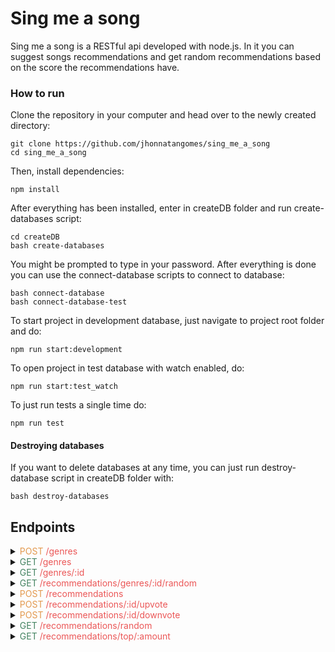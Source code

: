 # Sing me a song

Sing me a song is a RESTful api developed with node.js. In it you can suggest songs recommendations and get random recommendations based on the score the recommendations have.

### How to run

Clone the repository in your computer and head over to the newly created directory:

    git clone https://github.com/jhonnatangomes/sing_me_a_song
    cd sing_me_a_song

Then, install dependencies:

    npm install

After everything has been installed, enter in createDB folder and run create-databases script:

    cd createDB
    bash create-databases

You might be prompted to type in your password. After everything is done you can use the connect-database scripts to connect to database:

    bash connect-database
    bash connect-database-test

To start project in development database, just navigate to project root folder and do:

    npm run start:development

To open project in test database with watch enabled, do:

    npm run start:test_watch

To just run tests a single time do:

    npm run test

#### Destroying databases

If you want to delete databases at any time, you can just run destroy-database script in createDB folder with:

    bash destroy-databases

## Endpoints

<details>
<summary><span style="color: #E3994E;">POST</span> <span style="color: #EB5757;">/genres</span></summary>
Creates a new genre with a given name if it does not exist previously. This endpoint expects a JSON body in the format

    {
        "name": "Rock"
    }

</details>

<details>
<summary><span style="color: #448361;">GET</span> <span style="color: #EB5757;">/genres</span></summary>
Returns a list of genres in alphabetical order

    {
        "id": 1,
        "name": "Arrocha"
    },
    {
        "id": 2,
        "name": "Forró"
    },
    {
        "id": 3,
        "name": "Heavy Metal"
    }

</details>

<details>
<summary><span style="color: #448361;">GET</span> <span style="color: #EB5757;">/genres/:id</span></summary>
Returns a genre with all the songs that contain this genre and a total score (sum of all songs score of this genre), in the format

    {
    	"id": 32,
    	"name": "Forró",
    	"score": 357,
    	"recommendations": [
    		{
    			"id": 150,
    			"name": "Chitãozinho E Xororó - Evidências",
    			"genres": [
    				{
    					"id": 32
    					"name": "Forró",
    				},
    				{
    					"id": 23
    					"name": "Metal progressivo",
    				}
    			],
    			"youtubeLink": "https://www.youtube.com/watch?v=ePjtnSPFWK8&ab_channel=CHXVEVO",
    			"score": 245
    		},
    		{
    			"id": 12,
    			"name": "Falamansa - Xote dos Milagres",
    			"genres": [
    				{
    					"id": 32
    					"name": "Forró",
    				},
    			],
    			"youtubeLink": "https://www.youtube.com/watch?v=ePjtnSPFWK8&ab_channel=CHXVEVO",
    			"score": 112
    		},
    		...
    	]

    }

</details>

<details>
<summary><span style="color: #448361;">GET</span> <span style="color: #EB5757;">/recommendations/genres/:id/random</span></summary>
Returns a random song from the given genre

    {
    "id": 1,
    "name": "Chitãozinho E Xororó - Evidências",
    "genres": [
    	{
    		"id": 32
    		"name": "Forró",
    	},
    	{
    		"id": 23
    		"name": "Metal progressivo",
    	}
    ],
    "youtubeLink": "https://www.youtube.com/watch?v=ePjtnSPFWK8&ab_channel=CHXVEVO",
    "score": 245
    }

</details>

<details>
<summary><span style="color: #E3994E;">POST</span> <span style="color: #EB5757;">/recommendations</span> </summary>
Creates a new song recommendation. Expects a JSON body in the format

    {
    "name": "Falamansa - Xote dos Milagres",
    "genresIds": [32, 23]
    "youtubeLink": "https://www.youtube.com/watch?v=chwyjJbcs1Y",
    }

</details>

<details>
<summary><span style="color: #E3994E;">POST</span> <span style="color: #EB5757;">/recommendations/:id/upvote</span> </summary>
Increases score of the given recommendation
</details>

<details>
<summary><span style="color: #E3994E;">POST</span> <span style="color: #EB5757;">/recommendations/:id/downvote</span> </summary>
Decreases score of the given recommendation. If a certain recommendation <span style="color: #448361;">GET</span>s a score below -5, it is removed from the database.
</details>

<details>
<summary><span style="color: #448361;">GET</span> <span style="color: #EB5757;">/recommendations/random</span> </summary>
Returns a random recommendation

    {
    "id": 1,
    "name": "Chitãozinho E Xororó - Evidências",
    "genres": [
    	{
    		"id": 32
    		"name": "Forró",
    	},
    	{
    		"id": 23
    		"name": "Metal progressivo",
    	}
    ],
    "youtubeLink": "https://www.youtube.com/watch?v=ePjtnSPFWK8&ab_channel=CHXVEVO",
    "score": 245
    }

</details>

<details>
<summary><span style="color: #448361;">GET</span> <span style="color: #EB5757;">/recommendations/top/:amount</span> </summary>
Returns the top recommendations ordered by score with the given amount of songs passed in the url parameter

    [
    {
    	"id": 150,
    	"name": "Chitãozinho E Xororó - Evidências",
    	"genres": [
    		{
    			"id": 32
    			"name": "Forró",
    		},
    		{
    			"id": 23
    			"name": "Metal progressivo",
    		}
    	],
    	"youtubeLink": "https://www.youtube.com/watch?v=ePjtnSPFWK8&ab_channel=CHXVEVO",
    	"score": 245
    },
    {
    	"id": 12,
    	"name": "Falamansa - Xote dos Milagres",
    	"genres": [
    		{
    			"id": 32
    			"name": "Forró",
    		},
    	],
    	"youtubeLink": "https://www.youtube.com/watch?v=ePjtnSPFWK8&ab_channel=CHXVEVO",
    	"score": 112
    },
    ...
    ]

</details>

